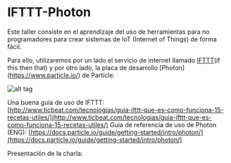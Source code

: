 # IFTTT-Photon

Este taller consiste en el aprendizaje del uso de herramientas para no programadores para crear sistemas de IoT (Internet of Things) de forma fácil.

Para ello, utilizaremos por un lado el servicio de internet llamado [IFTTT](https://ifttt.com/)(if this then that) y por otro lado, la placa de desarrollo [Photon] (https://www.particle.io/) de Particle.

![alt tag](https://docs.particle.io/assets/images/family_portrait_outlines.png)

Una buena guia de uso de IFTTT: [http://www.ticbeat.com/tecnologias/guia-ifttt-que-es-como-funciona-15-recetas-utiles/](http://www.ticbeat.com/tecnologias/guia-ifttt-que-es-como-funciona-15-recetas-utiles/)
Guia de referencia de uso de Photon (ENG): [https://docs.particle.io/guide/getting-started/intro/photon/](https://docs.particle.io/guide/getting-started/intro/photon/)

Presentación de la charla: 

